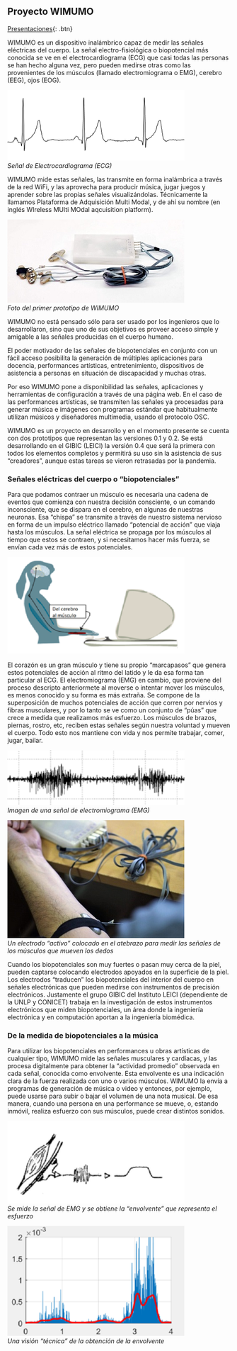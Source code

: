 ## Proyecto WIMUMO 

[Presentaciones](https://gibic-leici.github.io/wimumo/presentaciones){: .btn}

WIMUMO es un dispositivo inalámbrico capaz de medir las señales eléctricas del cuerpo. La señal electro-fisiológica o biopotencial  más conocida se ve en el electrocardiograma (ECG) que casi todas las personas se han hecho alguna vez, pero pueden medirse otras como las provenientes de los músculos (llamado electromiograma o EMG), cerebro (EEG), ojos (EOG).

![Image of ECG signal](images/ecg-1.png)\
*Señal de Electrocardiograma (ECG)*

WIMUMO  mide estas señales, las transmite en forma inalámbrica a través de la red WiFi, y las aprovecha para producir música, jugar juegos y aprender sobre las propias señales visualizándolas. Técnicamente la llamamos Plataforma de Adquisición Multi Modal, y de ahí su nombre (en inglés WIreless MUlti MOdal aqcuisition platform).

![WIMUMO](images/ALV0753-01-01-1024x483.jpg)\
*Foto del primer prototipo de WIMUMO*

WIMUMO no está pensado sólo para ser usado por los ingenieros que lo desarrollaron, sino que uno de sus objetivos es proveer acceso simple y amigable a las señales producidas en el cuerpo humano.

El poder motivador de las señales de biopotenciales en conjunto con un fácil acceso posibilita la generación de múltiples aplicaciones para docencia, performances artísticas, entretenimiento, dispositivos de asistencia a personas en situación de discapacidad y muchas otras.

Por eso WIMUMO pone a disponibilidad las señales, aplicaciones y herramientas de configuración a través de una página web. En el caso de las performances artísticas, se transmiten las señales ya procesadas para generar música e imágenes con programas estándar que habitualmente utilizan músicos y diseñadores multimedia, usando el protocolo OSC.

WIMUMO es un proyecto en desarrollo y en el momento presente se cuenta con dos prototipos que representan las versiones 0.1 y 0.2. Se está desarrollando en el GIBIC (LEICI) la versión 0.4 que será la primera con todos los elementos completos y permitirá su uso sin la asistencia de sus “creadores”, aunque estas tareas se vieron retrasadas por la pandemia.

### Señales eléctricas del cuerpo o “biopotenciales”

Para que podamos contraer un músculo es necesaria una cadena de eventos que comienza con nuestra decisión consciente, o un comando inconsciente, que se dispara en el cerebro, en algunas de nuestras neuronas. Esa “chispa” se transmite a través de nuestro sistema nervioso en forma de un impulso eléctrico llamado “potencial de acción” que viaja hasta los músculos. La señal eléctrica se propaga por los músculos al tiempo que estos se contraen, y si necesitamos hacer más fuerza, se envían cada vez más de estos potenciales.

![Diagrama esquemático de una interfaz cerebro-computadora](images/nervios-300x164.png)

El corazón es un gran músculo y tiene su propio “marcapasos” que genera estos potenciales de acción al ritmo del latido y le da esa forma tan particular al ECG. El electromiograma (EMG) en cambio, que proviene del proceso descripto anteriormete al moverse o intentar mover los músculos, es menos conocido y su forma es más extraña. Se compone de la superposición de muchos potenciales de acción que corren por nervios y fibras musculares, y por lo tanto se ve como un conjunto de “púas” que crece a medida que realizamos más esfuerzo. Los músculos de brazos, piernas, rostro, etc, reciben estas señales según nuestra voluntad y mueven el cuerpo. Todo esto nos mantiene con vida y nos permite trabajar, comer, jugar, bailar.

![Image of EMG signal](images/emg-300x93.png)\
*Imagen de una señal de electromiograma (EMG)*

![Foto de WIMUMO en el brazo](images/medidaBrazoEquipo-768x512.jpg)\
*Un electrodo “activo” colocado en el atebrazo para medir las señales de los músculos que mueven los dedos*

Cuando los biopotenciales son muy fuertes o pasan muy cerca de la piel, pueden captarse colocando electrodos apoyados en la superficie de la piel. Los electrodos “traducen” los biopotenciales del interior del cuerpo en señales electrónicas que pueden medirse con instrumentos de precisión electrónicos. Justamente el grupo GIBIC del Instituto LEICI (dependiente de la UNLP y CONICET) trabaja en la investigación de estos instrumentos electrónicos que miden biopotenciales, un área donde la ingeniería electrónica y en computación aportan a la ingeniería biomédica.

### De la medida de biopotenciales a la música

Para utilizar los biopotenciales en performances u obras artísticas de cualquier tipo, WIMUMO mide las señales musculares y cardíacas, y las procesa digitalmente para obtener la “actividad promedio” observada en cada señal, conocida como envolvente. Esta envolvente es una indicación clara de la fuerza realizada con uno o varios músculos. WIMUMO la envía a programas de generación de música o video y entonces, por ejemplo, puede usarse para subir o bajar el volumen de una nota musical. De esa manera, cuando una persona en una performance se mueve, o, estando inmóvil, realiza esfuerzo con sus músculos, puede crear distintos sonidos.

![Foto de WIMUMO en el brazo](images/envolv1-300x140.png)\
*Se mide la señal de EMG y se obtiene la “envolvente” que representa el esfuerzo*

![Foto de WIMUMO en el brazo](images/envolv2-300x186.png)\
*Una visión “técnica” de la obtención de la envolvente*